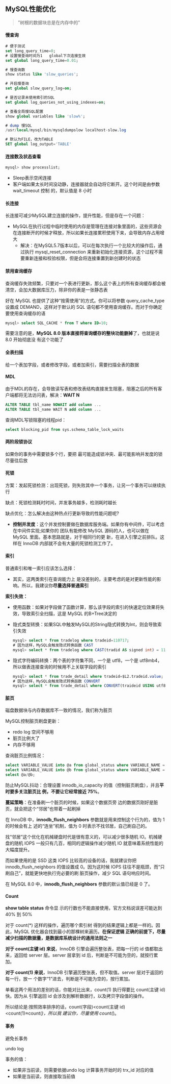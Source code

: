 ## MySQL性能优化



> "树根的数据块总是在内存中的"



#### 慢查询

```sql
# 便于测试
set long_query_time=0;
# 设置慢查询时间为1   global下次连接生效
set global long_query_time=0.01;

# 慢查询数
show status like 'slow_queries';    

# 开启慢查询
set global slow_query_log=on;

# 是否记录未使用索引的SQL
set global log_queries_not_using_indexes=on;

# 查看全局慢SQL配置
show global variables like 'slow%';

# dump 慢SQL
/usr/local/mysql/bin/mysqldumpslow localhost-slow.log 

# 默认为FILE，改为TABLE
SET global log_output='TABLE'
```



#### 连接数及状态查看

```sql
mysql> show processlist;
```

- Sleep表示空闲连接
- 客户端如果太长时间没动静，连接器就会自动将它断开。这个时间是由参数 wait_timeout 控制 的，默认值是 8 小时



#### 长连接

长连接可减少MySQL建立连接的操作，提升性能，但是存在一个问题：

- MySQL在执行过程中临时使用的内存是管理在连接对象里面的，这些资源会在连接断开的时候才释放，所以如果长连接累积使用下来，会导致内存占用增大
  - 解决：在MySQL5.7版本以后，可以在每次执行一个比较大的操作后，通过执行 mysql_reset_connection 来重新初始化连接资源，这个过程不需要重新连接和校验权限，但是会将连接重置到新创建时的状态



#### 禁用查询缓存

查询缓存失效频繁，只要对一个表进行更新，那么这个表上的所有查询缓存都会被清空，会加大数据库压力，除非你的表是一张静态表

好在 MySQL 也提供了这种“按需使用”的方式。你可以将参数 query_cache_type 设置成 DEMAND，这样对于默认的 SQL 语句都不使用查询缓存。而对于你确定要使用查询缓存的语

```sql
mysql> select SQL_CACHE * from T where ID=10;
```

需要注意的是，**MySQL 8.0 版本直接将查询缓存的整块功能删掉**了，也就是说 8.0 开始彻底没 有这个功能了



#### 全表扫描

给一个表加字段，或者修改字段，或者加索引，需要扫描全表的数据



#### MDL

由于MDL的存在，会导致读写表和修改表结构直接发生阻塞，阻塞之后的所有客户端都将无法访问表，解决：**WAIT N**

```sql
ALTER TABLE tbl_name NOWAIT add column ... 
ALTER TABLE tbl_name WAIT N add column ...
```

查询MDL写锁阻塞的线程pid：

```sql
select blocking_pid from sys.schema_table_lock_waits
```



#### 两阶段锁协议

如果你的事务中需要锁多个行，要把 最可能造成锁冲突、最可能影响并发度的锁尽量往后放



#### 死锁

方案：发起死锁检测：出现死锁，则失败其中一个事务，让另一个事务可以继续执行

缺点：死锁检测耗时时间，并发事务越多，检测耗时越长

缺点优化：怎么解决由这种热点行更新导致的性能问题呢?

- **控制并发度**：这个并发控制要做在数据库服务端。如果你有中间件，可以考虑在中间件实现;如果你的 团队有能修改 MySQL 源码的人，也可以做在 MySQL 里面。基本思路就是，对于相同行的更 新，在进入引擎之前排队。这样在 InnoDB 内部就不会有大量的死锁检测工作了。



#### 索引

普通索引和唯一索引应该怎么选择：

- 其实，这两类索引在查询能力上 是没差别的，主要考虑的是对更新性能的影响。所以，我建议你**尽量选择普通索引**

**索引失效：**

- 使用函数：如果对字段做了函数计算，那么该字段的索引的快速定位效果将失效，导致索引全扫描，这是 MySQL 的B+Tree决定的

- 隐式类型转换：如果SQL中触发MySQL的String隐式转换为Int，则会导致索引失效

  ```sql
  mysql> select * from tradelog where tradeid=110717;
  # 因为这样，MySQL会触发隐式转换函数 CAST
  mysql> select * from tradelog where CAST(tradid AS signed int) = 110717;
  ```

- 隐式字符编码转换：两个表的字符集不同，一个是 utf8，一个是 utf8mb4，所以做表连接查询的时候用不上关联字段的索引

  ```sql
  mysql> select * from trade_detail where tradeid=$L2.tradeid.value;
  # 因为这样，MySQL会触发隐式转换函数 CONVERT
  mysql> select * from trade_detail where CONVERT(traideid USING utf8mb4)=$L2.tradeid.value;
  ```

  

#### 脏页

磁盘数据块与内存数据库不一致的情况，我们称为脏页

MySQL控制脏页刷盘更新：

- redo log 空间不够用
- 脏页比例大了
- 内存不够用

查询脏页比例情况：

```sql
select VARIABLE_VALUE into @a from global_status where VARIABLE_NAME = 'Innodb_buffer_pool_pages_dirty';
select VARIABLE_VALUE into @b from global_status where VARIABLE_NAME = 'Innodb_buffer_pool_pages_total'; 
select @a/@b;
```

防止MySQL抖动：合理设置 innodb_io_capacity 的值（控制脏页刷盘），并且**平时要多关注脏页比 例，不要让它经常接近 75%**。

**蔓延策略**：在准备刷一个脏页的时候，如果这个数据页旁 边的数据页刚好是脏页，就会把这个“邻居”也带着一起刷掉

在 InnoDB 中，**innodb_flush_neighbors** 参数就是用来控制这个行为的，值为 1 的时候会有上 述的“连坐”机制，值为 0 时表示不找邻居，自己刷自己的。

找“邻居”这个优化在机械硬盘时代是很有意义的，可以减少很多随机 IO。机械硬盘的随机 IOPS 一般只有几百，相同的逻辑操作减少随机 IO 就意味着系统性能的大幅度提升。

而如果使用的是 SSD 这类 IOPS 比较高的设备的话，我就建议你把 innodb_flush_neighbors 的值设置成 0。因为这时候 IOPS 往往不是瓶颈，而“只刷自己”，就能更快地执行完必要的刷 脏页操作，减少 SQL 语句响应时间。

在 MySQL 8.0 中，**innodb_flush_neighbors** 参数的默认值已经是 0 了。



#### Count

**show table status** 命令显 示的行数也不能直接使用，官方文档说误差可能达到 40% 到 50%

对于 count(*) 这样的操作，遍历哪个索引树 得到的结果逻辑上都是一样的。因此，MySQL 优化器会找到最小的那棵树来遍历。**在保证逻辑 正确的前提下，尽量减少扫描的数据量，是数据库系统设计的通用法则之一**

**对于 count(主键 id) 来说**，InnoDB 引擎会遍历整张表，把每一行的 id 值都取出来，返回给 server 层。server 层拿到 id 后，判断是不可能为空的，就按行累加。

**对于 count(1) 来说**，InnoDB 引擎遍历整张表，但不取值。server 层对于返回的每一行，放一 个数字“1”进去，判断是不可能为空的，按行累加。

单看这两个用法的差别的话，你能对比出来，count(1) 执行得要比 count(主键 id) 快。因为从 引擎返回 id 会涉及到解析数据行，以及拷贝字段值的操作。

所以结论是:按照效率排序的话，count(字段)<count(主键 id)<count(1)≈count(*)，所以我 建议你，尽量使用 count(*)。



#### 事务

避免长事务

undo log

事务的值：

- 如果非当前读，则需要依据undo log 计算事务开始时的 trx_id 对应的值
- 如果是当前读，则直接取当前值

